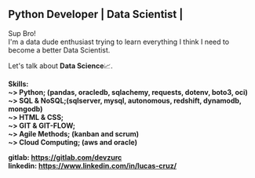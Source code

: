 ## Python Developer | Data Scientist |
<p>
  Sup Bro!<br>
	I'm a data dude enthusiast trying to learn everything I think I need to become a better Data Scientist.
</p>
<p>
  Let's talk about <b>Data Science</b>📈.
</p>
<p>
  <b>Skills:</br>
    <b>~></b> Python; (pandas, oracledb, sqlachemy, requests, dotenv, boto3, oci)<br>
    <b>~></b> SQL  & NoSQL;(sqlserver, mysql, autonomous, redshift, dynamodb, mongodb)<br>
    <b>~></b> HTML & CSS;<br>
    <b>~></b> GIT  & GIT-FLOW;<br>
    <b>~></b> Agile Methods; (kanban and scrum)<br>
    <b>~></b> Cloud Computing; (aws and oracle)<br>
</p>


<b>gitlab: https://gitlab.com/devzurc</b><br>
<b>linkedin: https://www.linkedin.com/in/lucas-cruz/</b>

 
